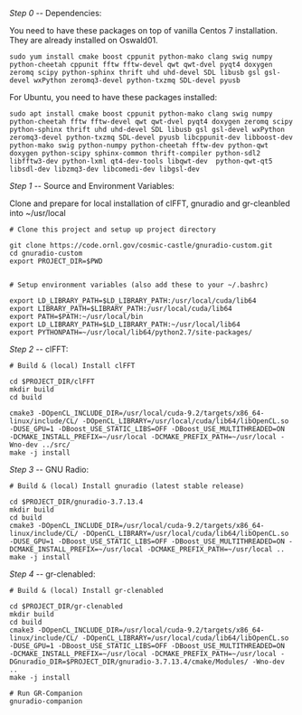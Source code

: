 *Step 0* -- Dependencies:

You need to have these packages on top of vanilla Centos 7 installation. They are already installed on Oswald01.
```
sudo yum install cmake boost cppunit python-mako clang swig numpy python-cheetah cppunit fftw fftw-devel qwt qwt-dvel pyqt4 doxygen zeromq scipy python-sphinx thrift uhd uhd-devel SDL libusb gsl gsl-devel wxPython zeromq3-devel python-txzmq SDL-devel pyusb
```

For Ubuntu, you need to have these packages installed:

```
sudo apt install cmake boost cppunit python-mako clang swig numpy python-cheetah fftw fftw-devel qwt qwt-dvel pyqt4 doxygen zeromq scipy python-sphinx thrift uhd uhd-devel SDL libusb gsl gsl-devel wxPython zeromq3-devel python-txzmq SDL-devel pyusb libcppunit-dev libboost-dev python-mako swig python-numpy python-cheetah fftw-dev python-qwt doxygen python-scipy sphinx-common thrift-compiler python-sdl2 libfftw3-dev python-lxml qt4-dev-tools libqwt-dev  python-qwt-qt5 libsdl-dev libzmq3-dev libcomedi-dev libgsl-dev
```
*Step 1* -- Source and Environment Variables:

Clone and prepare for local installation of clFFT, gnuradio and gr-cleanbled into ~/usr/local

```
# Clone this project and setup up project directory

git clone https://code.ornl.gov/cosmic-castle/gnuradio-custom.git
cd gnuradio-custom
export PROJECT_DIR=$PWD


# Setup environment variables (also add these to your ~/.bashrc)

export LD_LIBRARY_PATH=$LD_LIBRARY_PATH:/usr/local/cuda/lib64 
export LIBRARY_PATH=$LIBRARY_PATH:/usr/local/cuda/lib64
export PATH=$PATH:~/usr/local/bin
export LD_LIBRARY_PATH=$LD_LIBRARY_PATH:~/usr/local/lib64
export PYTHONPATH=~/usr/local/lib64/python2.7/site-packages/
```

*Step 2* -- clFFT:

```
# Build & (local) Install clFFT

cd $PROJECT_DIR/clFFT
mkdir build
cd build

cmake3 -DOpenCL_INCLUDE_DIR=/usr/local/cuda-9.2/targets/x86_64-linux/include/CL/ -DOpenCL_LIBRARY=/usr/local/cuda/lib64/libOpenCL.so -DUSE_GPU=1 -DBoost_USE_STATIC_LIBS=OFF -DBoost_USE_MULTITHREADED=ON  -DCMAKE_INSTALL_PREFIX=~/usr/local -DCMAKE_PREFIX_PATH=~/usr/local -Wno-dev ../src/
make -j install
```

*Step 3* -- GNU Radio:

```
# Build & (local) Install gnuradio (latest stable release)

cd $PROJECT_DIR/gnuradio-3.7.13.4
mkdir build
cd build
cmake3 -DOpenCL_INCLUDE_DIR=/usr/local/cuda-9.2/targets/x86_64-linux/include/CL/ -DOpenCL_LIBRARY=/usr/local/cuda/lib64/libOpenCL.so -DUSE_GPU=1 -DBoost_USE_STATIC_LIBS=OFF -DBoost_USE_MULTITHREADED=ON -DCMAKE_INSTALL_PREFIX=~/usr/local -DCMAKE_PREFIX_PATH=~/usr/local ..
make -j install
```
*Step 4* -- gr-clenabled:

```
# Build & (local) Install gr-clenabled

cd $PROJECT_DIR/gr-clenabled
mkdir build
cd build
cmake3 -DOpenCL_INCLUDE_DIR=/usr/local/cuda-9.2/targets/x86_64-linux/include/CL/ -DOpenCL_LIBRARY=/usr/local/cuda/lib64/libOpenCL.so -DUSE_GPU=1 -DBoost_USE_STATIC_LIBS=OFF -DBoost_USE_MULTITHREADED=ON  -DCMAKE_INSTALL_PREFIX=~/usr/local -DCMAKE_PREFIX_PATH=~/usr/local -DGnuradio_DIR=$PROJECT_DIR/gnuradio-3.7.13.4/cmake/Modules/ -Wno-dev ..
make -j install

# Run GR-Companion
gnuradio-companion
```
